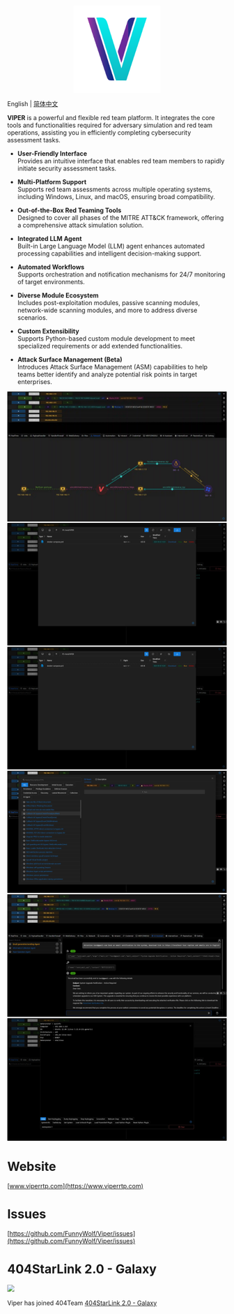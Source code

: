 <div style="display: flex; justify-content: center; align-items: center;">
  <img src="docs/public/viper.svg" alt="Viper Icon" width="200">
</div>

English | [简体中文](./README_ZH.md)

**VIPER** is a powerful and flexible red team platform. It integrates the core tools and functionalities required for adversary simulation and red team operations, assisting you in
efficiently completing cybersecurity assessment tasks.

- **User-Friendly Interface**  
  Provides an intuitive interface that enables red team members to rapidly initiate security assessment tasks.

- **Multi-Platform Support**  
  Supports red team assessments across multiple operating systems, including Windows, Linux, and macOS, ensuring broad compatibility.

- **Out-of-the-Box Red Teaming Tools**  
  Designed to cover all phases of the MITRE ATT&CK framework, offering a comprehensive attack simulation solution.

- **Integrated LLM Agent**  
  Built-in Large Language Model (LLM) agent enhances automated processing capabilities and intelligent decision-making support.

- **Automated Workflows**  
  Supports orchestration and notification mechanisms for 24/7 monitoring of target environments.

- **Diverse Module Ecosystem**  
  Includes post-exploitation modules, passive scanning modules, network-wide scanning modules, and more to address diverse scenarios.

- **Custom Extensibility**  
  Supports Python-based custom module development to meet specialized requirements or add extended functionalities.

- **Attack Surface Management (Beta)**  
  Introduces Attack Surface Management (ASM) capabilities to help teams better identify and analyze potential risk points in target enterprises.

![img.webp](./docs/en/guide/webp/img.webp)
![img_1.webp](./docs/en/guide/webp/img_1.webp)
![img_2.webp](./docs/en/guide/webp/img_2.webp)
![img_3.webp](./docs/en/guide/webp/img_3.webp)
![img_4.webp](./docs/en/guide/webp/img_4.webp)
![img_5.webp](./docs/en/guide/webp/img_5.webp)

# Website

[www.viperrtp.com](https://www.viperrtp.com)

# Issues

[https://github.com/FunnyWolf/Viper/issues](https://github.com/FunnyWolf/Viper/issues)

# 404StarLink 2.0 - Galaxy

![](https://github.com/knownsec/404StarLink-Project/raw/master/logo.png)

Viper has joined 404Team [404StarLink 2.0 - Galaxy](https://github.com/knownsec/404StarLink2.0-Galaxy)
